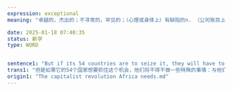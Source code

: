 ```yaml
---
expression: exceptional
meaning: "卓越的，杰出的；不寻常的，罕见的；（心理或身体上）有缺陷的n. （公司账目上的）异常项目"

date: 2025-01-18 07:40:35
status: 新学
type: WORD


sentence1: "But if its 54 countries are to seize it, they will have to do something exceptional: break with their own past and with the dismal statist orthodoxy that now grips much of the world."
trans1: "但是如果它的54个国家想要抓住这个机会，他们将不得不做一些特殊的事情：与他们自己的过去决裂，与现在控制世界大部分地区的阴沉的中央集权主义正统观念决裂。"
origin1: "The capitalist revolution Africa needs.md"
---
```

